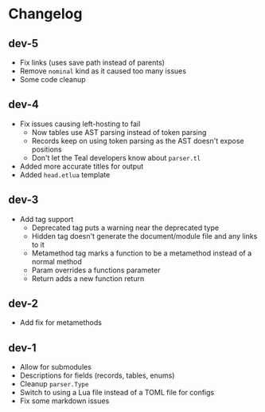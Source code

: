 # Changelog

## dev-5

* Fix links (uses save path instead of parents)
* Remove `nominal` kind as it caused too many issues
* Some code cleanup

## dev-4

* Fix issues causing left-hosting to fail
  * Now tables use AST parsing instead of token parsing
  * Records keep on using token parsing as the AST doesn't expose positions
  * Don't let the Teal developers know about `parser.tl`
* Added more accurate titles for output
* Added `head.etlua` template

## dev-3

* Add tag support
  * Deprecated tag puts a warning near the deprecated type
  * Hidden tag doesn't generate the document/module file and any links to it
  * Metamethod tag marks a function to be a metamethod instead of a normal method
  * Param overrides a functions parameter
  * Return adds a new function return

## dev-2

* Add fix for metamethods

## dev-1

* Allow for submodules
* Descriptions for fields (records, tables, enums)
* Cleanup `parser.Type`
* Switch to using a Lua file instead of a TOML file for configs
* Fix some markdown issues

